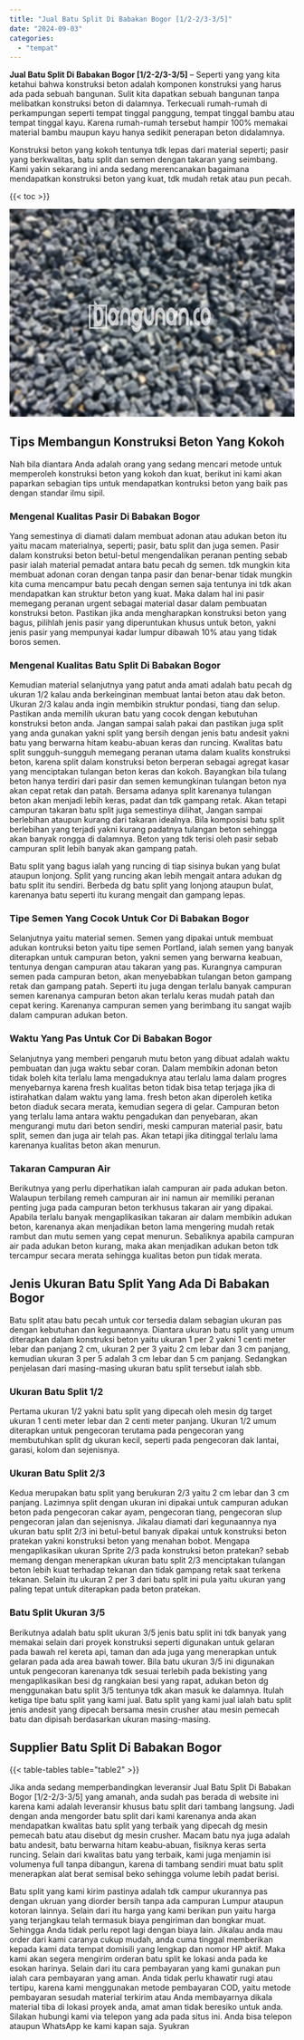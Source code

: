 ```yaml
---
title: "Jual Batu Split Di Babakan Bogor [1/2-2/3-3/5]"
date: "2024-09-03"
categories: 
  - "tempat"
---
```


**Jual Batu Split Di Babakan Bogor \[1/2-2/3-3/5\]** – Seperti yang yang kita ketahui bahwa konstruksi beton adalah komponen konstruksi yang harus ada pada sebuah bangunan. Sulit kita dapatkan sebuah bangunan tanpa melibatkan konstruksi beton di dalamnya. Terkecuali rumah-rumah di perkampungan seperti tempat tinggal panggung, tempat tinggal bambu atau tempat tinggal kayu. Karena rumah-rumah tersebut hampir 100% memakai material bambu maupun kayu hanya sedikit penerapan beton didalamnya.

Konstruksi beton yang kokoh tentunya tdk lepas dari material seperti; pasir yang berkwalitas, batu split dan semen dengan takaran yang seimbang. Kami yakin sekarang ini anda sedang merencanakan bagaimana mendapatkan konstruksi beton yang kuat, tdk mudah retak atau pun pecah.

{{< toc >}}

![Jual Batu Split Di Babakan Bogor [1/2-2/3-3/5]](/images/jual-batu-split-01.png)

## Tips Membangun Konstruksi Beton Yang Kokoh

Nah bila diantara Anda adalah orang yang sedang mencari metode untuk memperoleh konstruksi beton yang kokoh dan kuat, berikut ini kami akan paparkan sebagian tips untuk mendapatkan kontruksi beton yang baik pas dengan standar ilmu sipil.

### Mengenal Kualitas Pasir Di Babakan Bogor

Yang semestinya di diamati dalam membuat adonan atau adukan beton itu yaitu macam materialnya, seperti; pasir, batu split dan juga semen. Pasir dalam konstruksi beton betul-betul mengendalikan peranan penting sebab pasir ialah material pemadat antara batu pecah dg semen. tdk mungkin kita membuat adonan coran dengan tanpa pasir dan benar-benar tidak mungkin kita cuma mencampur batu pecah dengan semen saja tentunya ini tdk akan mendapatkan kan struktur beton yang kuat. Maka dalam hal ini pasir memegang peranan urgent sebagai material dasar dalam pembuatan konstruksi beton. Pastikan jika anda mengharapkan konstruksi beton yang bagus, pilihlah jenis pasir yang diperuntukan khusus untuk beton, yakni jenis pasir yang mempunyai kadar lumpur dibawah 10% atau yang tidak boros semen.

### Mengenal Kualitas Batu Split Di Babakan Bogor

Kemudian material selanjutnya yang patut anda amati adalah batu pecah dg ukuran 1/2 kalau anda berkeinginan membuat lantai beton atau dak beton. Ukuran 2/3 kalau anda ingin membikin struktur pondasi, tiang dan selup. Pastikan anda memilih ukuran batu yang cocok dengan kebutuhan konstruksi beton anda. Jangan sampai salah pakai dan pastikan juga split yang anda gunakan yakni split yang bersih dengan jenis batu andesit yakni batu yang berwarna hitam keabu-abuan keras dan runcing. Kwalitas batu split sungguh-sungguh memegang peranan utama dalam kualits konstruksi beton, karena split dalam konstruksi beton berperan sebagai agregat kasar yang menciptakan tulangan beton keras dan kokoh. Bayangkan bila tulang beton hanya terdiri dari pasir dan semen kemungkinan tulangan beton nya akan cepat retak dan patah. Bersama adanya split karenanya tulangan beton akan menjadi lebih keras, padat dan tdk gampang retak. Akan tetapi campuran takaran batu split juga semestinya dilihat, Jangan sampai berlebihan ataupun kurang dari takaran idealnya. Bila komposisi batu split berlebihan yang terjadi yakni kurang padatnya tulangan beton sehingga akan banyak rongga di dalamnya. Beton yang tdk terisi oleh pasir sebab campuran split lebih banyak akan gampang patah.

Batu split yang bagus ialah yang runcing di tiap sisinya bukan yang bulat ataupun lonjong. Split yang runcing akan lebih mengait antara adukan dg batu split itu sendiri. Berbeda dg batu split yang lonjong ataupun bulat, karenanya batu seperti itu kurang mengait dan gampang lepas.

### Tipe Semen Yang Cocok Untuk Cor Di Babakan Bogor

Selanjutnya yaitu material semen. Semen yang dipakai untuk membuat adukan kontruksi beton yaitu tipe semen Portland, ialah semen yang banyak diterapkan untuk campuran beton, yakni semen yang berwarna keabuan, tentunya dengan campuran atau takaran yang pas. Kurangnya campuran semen pada campuran beton, akan menyebabkan tulangan beton gampang retak dan gampang patah. Seperti itu juga dengan terlalu banyak campuran semen karenanya campuran beton akan terlalu keras mudah patah dan cepat kering. Karenanya campuran semen yang berimbang itu sangat wajib dalam campuran adukan beton.

### Waktu Yang Pas Untuk Cor Di Babakan Bogor

Selanjutnya yang memberi pengaruh mutu beton yang dibuat adalah waktu pembuatan dan juga waktu sebar coran. Dalam membikin adonan beton tidak boleh kita terlalu lama mengaduknya atau terlalu lama dalam progres menyebarnya karena fresh kualitas beton tidak bisa tetap terjaga jika di istirahatkan dalam waktu yang lama. fresh beton akan diperoleh ketika beton diaduk secara merata, kemudian segera di gelar. Campuran beton yang terlalu lama antara waktu pengadukan dan penyebaran, akan mengurangi mutu dari beton sendiri, meski campuran material pasir, batu split, semen dan juga air telah pas. Akan tetapi jika ditinggal terlalu lama karenanya kualitas beton akan menurun.

### Takaran Campuran Air

Berikutnya yang perlu diperhatikan ialah campuran air pada adukan beton. Walaupun terbilang remeh campuran air ini namun air memiliki peranan penting juga pada campuran beton terkhusus takaran air yang dipakai. Apabila terlalu banyak mengaplikasikan takaran air dalam membikin adukan beton, karenanya akan menjadikan beton lama mengering mudah retak rambut dan mutu semen yang cepat menurun. Sebaliknya apabila campuran air pada adukan beton kurang, maka akan menjadikan adukan beton tdk tercampur secara merata sehingga kualitas beton pun tidak merata.

## Jenis Ukuran Batu Split Yang Ada Di Babakan Bogor

Batu split atau batu pecah untuk cor tersedia dalam sebagian ukuran pas dengan kebutuhan dan kegunaannya. Diantara ukuran batu split yang umum diterapkan dalam konstruksi beton yaitu ukuran 1 per 2 yakni 1 centi meter lebar dan panjang 2 cm, ukuran 2 per 3 yaitu 2 cm lebar dan 3 cm panjang, kemudian ukuran 3 per 5 adalah 3 cm lebar dan 5 cm panjang. Sedangkan penjelasan dari masing-masing ukuran batu split tersebut ialah sbb.

### Ukuran Batu Split 1/2

Pertama ukuran 1/2 yakni batu split yang dipecah oleh mesin dg target ukuran 1 centi meter lebar dan 2 centi meter panjang. Ukuran 1/2 umum diterapkan untuk pengecoran terutama pada pengecoran yang membutuhkan split dg ukuran kecil, seperti pada pengecoran dak lantai, garasi, kolom dan sejenisnya.

### Ukuran Batu Split 2/3

Kedua merupakan batu split yang berukuran 2/3 yaitu 2 cm lebar dan 3 cm panjang. Lazimnya split dengan ukuran ini dipakai untuk campuran adukan beton pada pengecoran cakar ayam, pengecoran tiang, pengecoran slup pengecoran jalan dan sejenisnya. Jikalau diamati dari kegunaannya nya ukuran batu split 2/3 ini betul-betul banyak dipakai untuk konstruksi beton pratekan yakni konstruksi beton yang menahan bobot. Mengapa mengaplikasikan ukuran Sprite 2/3 pada konstruksi beton pratekan? sebab memang dengan menerapkan ukuran batu split 2/3 menciptakan tulangan beton lebih kuat terhadap tekanan dan tidak gampang retak saat terkena tekanan. Selain itu ukuran 2 per 3 dari batu split ini pula yaitu ukuran yang paling tepat untuk diterapkan pada beton pratekan.

### Batu Split Ukuran 3/5

Berikutnya adalah batu split ukuran 3/5 jenis batu split ini tdk banyak yang memakai selain dari proyek konstruksi seperti digunakan untuk gelaran pada bawah rel kereta api, taman dan ada juga yang menerapkan untuk gelaran pada ada area bawah tower. Bila batu ukuran 3/5 ini digunakan untuk pengecoran karenanya tdk sesuai terlebih pada bekisting yang mengaplikasikan besi dg rangkaian besi yang rapat, adukan beton dg menggunakan batu split 3/5 tentunya tdk akan masuk ke dalamnya. Itulah ketiga tipe batu split yang kami jual. Batu split yang kami jual ialah batu split jenis andesit yang dipecah bersama mesin crusher atau mesin pemecah batu dan dipisah berdasarkan ukuran masing-masing.

## Supplier Batu Split Di Babakan Bogor

{{< table-tables table="table2" >}}

Jika anda sedang memperbandingkan leveransir Jual Batu Split Di Babakan Bogor \[1/2-2/3-3/5\] yang amanah, anda sudah pas berada di website ini karena kami adalah leveransir khusus batu split dari tambang langsung. Jadi dengan anda mengorder batu split dari kami karenanya anda akan mendapatkan kwalitas batu split yang terbaik yang dipecah dg mesin pemecah batu atau disebut dg mesin crusher. Macam batu nya juga adalah batu andesit, batu berwarna hitam keabu-abuan, fisiknya keras serta runcing. Selain dari kwalitas batu yang terbaik, kami juga menjamin isi volumenya full tanpa dibangun, karena di tambang sendiri muat batu split menerapkan alat berat semisal beko sehingga volume lebih padat berisi.

Batu split yang kami kirim pastinya adalah tdk campur ukurannya pas dengan ukruan yang diorder bersih tanpa ada campuran Lumpur ataupun kotoran lainnya. Selain dari itu harga yang kami berikan pun yaitu harga yang terjangkau telah termasuk biaya pengiriman dan bongkar muat. Sehingga Anda tidak perlu repot lagi dengan biaya lain. Jikalau anda mau order dari kami caranya cukup mudah, anda cuma tinggal memberikan kepada kami data tempat domisili yang lengkap dan nomor HP aktif. Maka kami akan segera mengirim orderan batu split ke lokasi anda pada ke esokan harinya. Selain dari itu cara pembayaran yang kami gunakan pun ialah cara pembayaran yang aman. Anda tidak perlu khawatir rugi atau tertipu, karena kami menggunakan metode pembayaran COD, yaitu metode pembayaran sesudah material terkirim atau Anda membayarnya dikala material tiba di lokasi proyek anda, amat aman tidak beresiko untuk anda. Silakan hubungi kami via telepon yang ada pada situs ini. Anda bisa telepon ataupun WhatsApp ke kami kapan saja. Syukran
